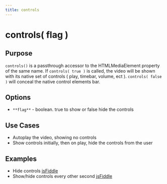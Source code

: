 ```yaml
---
title: controls
---
```

# controls( flag ) #

## Purpose ##

`controls()` is a passthrough accessor to the HTMLMediaElement property of the same name. If `controls( true )` is called, the video will be shown with its native set of controls ( play, timebar, volume, ect ). `controls( false )` will conceal the native control elements bar.

## Options ##

* `**flag**` - boolean. true to show or false hide the controls

## Use Cases ##

* Autoplay the video, showing no controls
* Show controls initially, then on play, hide the controls from the user

## Examples ##

* Hide controls [jsFiddle](http://jsfiddle.net/popcornjs/z3z5w/)
* Show/hide controls every other second [jsFiddle](http://jsfiddle.net/popcornjs/e7rys/)
